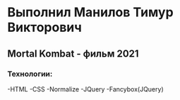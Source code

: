# Выполнил Манилов Тимур Викторович
## Mortal Kombat - фильм 2021
### Технологии:
-HTML
-CSS
-Normalize
-JQuery
-Fancybox(JQuery)
